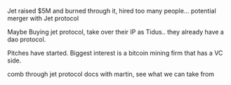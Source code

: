 Jet raised $5M and burned through it, hired too many people... potential merger with Jet protocol

Maybe Buying jet protocol, take over their IP as Tidus..  they already have a dao protocol. 

Pitches have started.  Biggest interest is a bitcoin mining firm that has a VC side.


comb through jet protocol docs with martin, see what we can take from